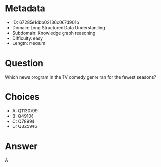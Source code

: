# Metadata

- ID: 67285e1dbb02136c067d901b
- Domain: Long Structured Data Understanding
- Subdomain: Knowledge graph reasoning
- Difficulty: easy
- Length: medium

# Question

Which news program in the TV comedy genre ran for the fewest seasons?

# Choices

- A: Q1130799
- B: Q49106
- C: Q78994
- D: Q825946

# Answer

A
